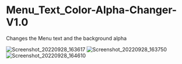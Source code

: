 # Menu_Text_Color-Alpha-Changer-V1.0
Changes the Menu text and the background alpha

![Screenshot_20220928_163617](https://user-images.githubusercontent.com/96707062/192921286-7b816fcc-d9f1-4005-9d92-0e61fb1f7bf9.jpg)
![Screenshot_20220928_163750](https://user-images.githubusercontent.com/96707062/192921293-5f31ef95-49bd-4483-820e-940d42015e75.jpg)
![Screenshot_20220928_164610](https://user-images.githubusercontent.com/96707062/192921308-269d712a-7c2b-4c77-9f1f-cc7ff924d258.jpg)
